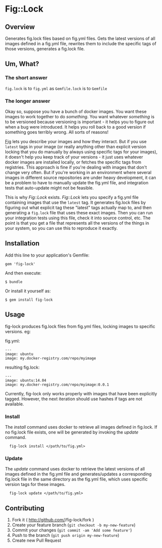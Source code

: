 # Fig::Lock

## Overview

Generates fig.lock files based on fig.yml files.
Gets the latest versions of all images defined in a
fig.yml file, rewrites them to include the specific tags 
of those versions, generates a fig.lock file.

## Um, What?

### The short answer
```fig.lock``` is to ```fig.yml``` as ```Gemfile.lock``` is to ```Gemfile```

### The longer answer

Okay so, suppose you have a bunch of docker images. You want these images to work together to do *something*.
You want whatever *something* is to be versioned because versioning is important - it helps you to figure out when a bug were introduced. It helps you roll back to a good version if something goes terribly wrong. All sorts of reasons!

[Fig](http://orchardup.github.io/fig/index.html) lets you describe your images and how they interact. But if you use ```latest``` tags in your image (or really anything other than explicit version locking that you do manually by always using specific tags for your images), it doesn't help you keep track of your versions - it just uses whatever docker images are installed locally, or fetches the specific tags from registries. This approach is fine if you're dealing with images that don't change very often. But if you're working in an environment where several images in different source repositories are under heavy development, it can be a problem to have to manually update the fig.yml file, and integration tests that auto-update might not be feasible.

This is why *Fig::Lock* exists. *Fig::Lock* lets you specify a fig.yml file containing images that use the ```latest``` tag. It generates fig.lock files by figuring out what explicit tag these "latest" tags actually map to, and then generating a ```fig.lock``` file that uses these exact images. Then you can run your integration tests using this file, check it into source control, etc. The point is that you get a file that represents all the versions of the things in your system, so you can use this to reproduce it exactly.

## Installation

Add this line to your application's Gemfile:

    gem 'fig-lock'

And then execute:

    $ bundle

Or install it yourself as:

    $ gem install fig-lock

## Usage

fig-lock produces fig.lock files from fig.yml files, locking images to specific versions.
eg:

fig.yml:
```
---
image: ubuntu
image: my.docker-registry.com/repo/myimage
```

resulting fig.lock:
```
---
image: ubuntu:14.04
image: my.docker-registry.com/repo/myimage:0.0.1
```

Currently, fig-lock only works properly with images that have been explicitly tagged. However, the next 
iteration should use hashes if tags are not available.

### Install
The *install* command uses docker to retrieve all images
defined in fig.lock. If no fig.lock file exists, one will
be generated by invoking the *update* command.
```
  fig-lock install </path/to/fig.yml>
```

### Update
The *update* command uses docker to retrieve the latest versions
of all images defined in the fig.yml file and generates/updates
a corresponding fig.lock file in the same directory as the fig.yml file,
which uses specific version tags for these images.
```
  fig-lock update </path/to/fig.yml>
```

## Contributing

1. Fork it ( http://github.com/<my-github-username>/fig-lock/fork )
2. Create your feature branch (`git checkout -b my-new-feature`)
3. Commit your changes (`git commit -am 'Add some feature'`)
4. Push to the branch (`git push origin my-new-feature`)
5. Create new Pull Request

